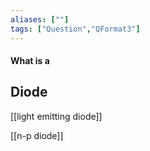 ```yaml
---
aliases: [""]
tags: ["Question","QFormat3"]
---
```


#### What is a
## Diode


[[light emitting diode]]

[[n-p diode]]
